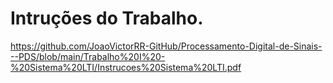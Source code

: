 # Intruções do Trabalho.

https://github.com/JoaoVictorRR-GitHub/Processamento-Digital-de-Sinais---PDS/blob/main/Trabalho%20I%20-%20Sistema%20LTI/Instrucoes%20Sistema%20LTI.pdf
